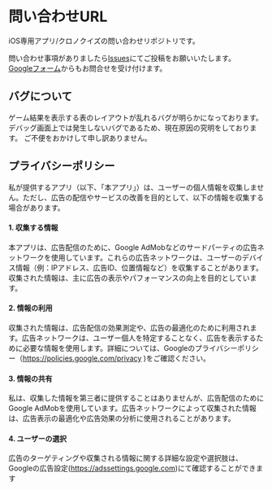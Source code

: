 # 問い合わせURL
iOS専用アプリ/クロノクイズの問い合わせリポジトリです。<br>

問い合わせ事項がありましたら[Issues](https://github.com/ry-yoshida-private/ry-yoshida-private.github.io/issues)にてご投稿をお願いいたします。<br>
[Googleフォーム](https://forms.gle/BEzYrUfyfPPRDdWB9)からもお問合せを受け付けます。

## バグについて
ゲーム結果を表示する表のレイアウトが乱れるバグが明らかになっております。
デバッグ画面上では発生しないバグであるため、現在原因の究明をしております。
ご不便をおかけして申し訳ありません。

## プライバシーポリシー
私が提供するアプリ（以下、「本アプリ」）は、ユーザーの個人情報を収集しません。ただし、広告の配信やサービスの改善を目的として、以下の情報を収集する場合があります。
#### 1. 収集する情報
本アプリは、広告配信のために、Google AdMobなどのサードパーティの広告ネットワークを使用しています。これらの広告ネットワークは、ユーザーのデバイス情報（例：IPアドレス、広告ID、位置情報など）を収集することがあります。収集された情報は、主に広告の表示やパフォーマンスの向上を目的としています。
#### 2. 情報の利用
収集された情報は、広告配信の効果測定や、広告の最適化のために利用されます。広告ネットワークは、ユーザー個人を特定することなく、広告を表示するために必要な情報を使用します。詳細については、Googleのプライバシーポリシー（https://policies.google.com/privacy
)をご確認ください。
#### 3. 情報の共有
私は、収集した情報を第三者に提供することはありませんが、広告配信のためにGoogle AdMobを使用しています。広告ネットワークによって収集された情報は、広告表示の最適化や広告効果の分析に使用されることがあります。
#### 4. ユーザーの選択
広告のターゲティングや収集される情報に関する詳細な設定や選択肢は、Googleの広告設定(https://adssettings.google.com)にて確認することができます
